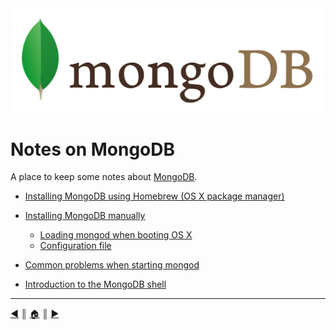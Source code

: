 <img src="README/img/logo.png" width="500" />

# Notes on MongoDB
A place to keep some notes about [MongoDB][1].

* [Installing MongoDB using Homebrew (OS X package manager)][2]
* [Installing MongoDB manually][3]

  * [Loading mongod when booting OS X][4]
  * [Configuration file][5]

* [Common problems when starting mongod][6]
* [Introduction to the MongoDB shell][7]


---
[:arrow_backward:][back] ║ [:house:][home] ║ [:arrow_forward:][next]

<!-- navigation -->
[home]: #
[back]: #
[next]: README/homebrew_installation.md

<!-- links -->
[1]: https://www.mongodb.org/
[2]: README/homebrew_installation.md
[3]: README/manual_installation.md
[4]: README/agent_mongod.md
[5]: README/configuration.md
[6]: README/problems_starting_mongod.md
[7]: README/intro_shell.md
